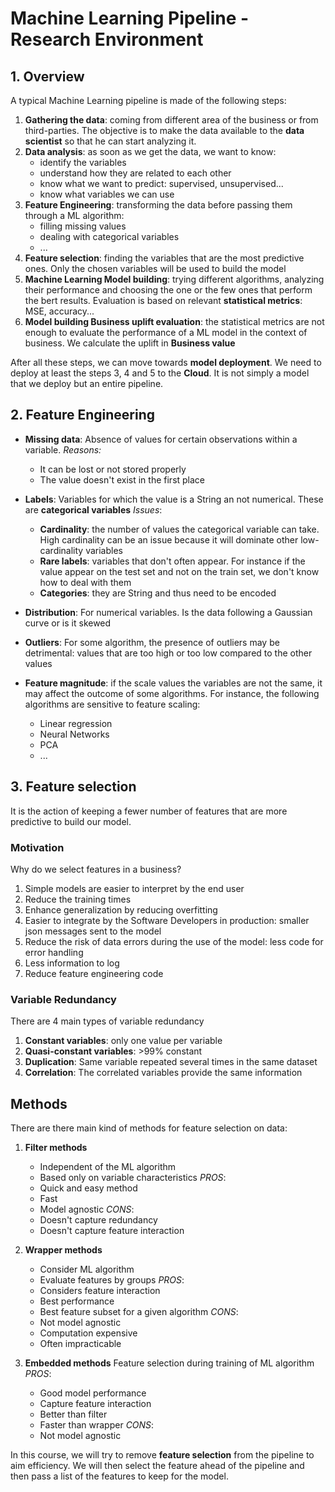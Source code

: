 # Machine Learning Pipeline - Research Environment

## 1. Overview

A typical Machine Learning pipeline is made of the following steps:
1. **Gathering the data**: coming from different area of the business or from third-parties. The objective is to make the data available to the **data scientist** so that he can start analyzing it.
2. **Data analysis**: as soon as we get the data, we want to know:
    * identify the variables
    * understand how they are related to each other
    * know what we want to predict: supervised, unsupervised...
    * know  what variables we can use
3. **Feature Engineering**: transforming the data before passing them through a ML algorithm:
    * filling missing values
    * dealing with categorical variables
    * ...
4. **Feature selection**: finding the variables that are the most predictive ones. Only the chosen variables will be used to build the model
5. **Machine Learning Model building**: trying different algorithms, analyzing their performance and choosing the one or the few ones that perform the bert results. Evaluation is based on relevant **statistical metrics**: MSE, accuracy...
6. **Model building Business uplift evaluation**: the statistical metrics are not enough to evaluate the performance of a ML model in the context of business. We calculate the uplift in **Business value**

After all these steps, we can move towards **model deployment**.
We need to deploy at least the steps 3, 4 and 5 to the **Cloud**. It is not simply a model that we deploy but an entire pipeline.

## 2. Feature Engineering

* **Missing data**: Absence of values for certain observations within a variable.
*Reasons:*
    * It can be lost or not stored properly
    * The value doesn't exist in the first place

* **Labels**: Variables for which the value is a String an not numerical. These are **categorical variables**
*Issues*:
    * **Cardinality**: the number of values the categorical variable can take. High cardinality can be an issue because it will dominate other low-cardinality variables
    * **Rare labels**: variables that don't often appear. For instance if the value appear on the test set and not on the train set, we don't know how to deal with them
    * **Categories**: they are String and thus need to be encoded

* **Distribution**: For numerical variables. Is the data following a Gaussian curve or is it skewed

* **Outliers**: For some algorithm, the presence of outliers may be detrimental: values that are too high or too low compared to the other values

* **Feature magnitude**: if the scale values the variables are not the same, it may affect the outcome of some algorithms. For instance, the following algorithms are sensitive to feature scaling:
    * Linear regression
    * Neural Networks
    * PCA
    * ...

## 3. Feature selection

It is the action of keeping a fewer number of features that are more predictive to build our model.

### Motivation

Why do we select features in a business?
1. Simple models are easier to interpret by the end user
2. Reduce the training times
3. Enhance generalization by reducing overfitting
4. Easier to integrate by the Software Developers in production: smaller json messages sent to the model
5. Reduce the risk of data errors during the use of the model: less code for error handling
6. Less information to log
7. Reduce feature engineering code

### Variable Redundancy

There are 4 main types of variable redundancy
1. **Constant variables**: only one value per variable
2. **Quasi-constant variables**: >99% constant
3. **Duplication**: Same variable repeated several times in the same dataset
4. **Correlation**: The correlated variables provide the same information

## Methods

There are there main kind of methods for feature selection on data:
1. **Filter methods**
    * Independent of the ML algorithm
    * Based only on variable characteristics
*PROS*:
    * Quick and easy method
    * Fast
    * Model agnostic
*CONS*:
    * Doesn't capture redundancy
    * Doesn't capture feature interaction

2. **Wrapper methods**
    * Consider ML algorithm
    * Evaluate features by groups
*PROS*:
    * Considers feature interaction
    * Best performance
    * Best feature subset for a given algorithm
*CONS*:
    * Not model agnostic
    * Computation expensive
    * Often impracticable

3. **Embedded methods**
    Feature selection during training of ML algorithm
*PROS*:
    * Good model performance
    * Capture feature interaction
    * Better than filter
    * Faster than wrapper
*CONS*:
    * Not model agnostic

In this course, we will try to remove **feature selection** from the pipeline to aim efficiency. We will then select the feature ahead of the pipeline and then pass a list of the features to keep for the model.










